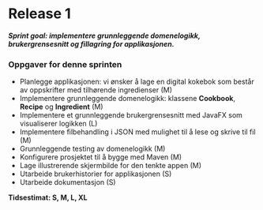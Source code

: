 # Release 1

***Sprint goal: implementere grunnleggende domenelogikk, brukergrensesnitt og fillagring for applikasjonen.***

### Oppgaver for denne sprinten
- Planlegge applikasjonen: vi ønsker å lage en digital kokebok som består av oppskrifter med tilhørende ingredienser (M)
- Implementere grunnleggende domenelogikk: klassene **Cookbook**, **Recipe** og **Ingredient** (M)
- Implementere et grunnleggende brukergrensesnitt med JavaFX som visualiserer logikken (L)
- Implementere filbehandling i JSON med mulighet til å lese og skrive til fil (M)
- Grunnleggende testing av domenelogikk (M)
- Konfigurere prosjektet til å bygge med Maven (M)
- Lage illustrerende skjermbilde for den tenkte appen (M)
- Utarbeide brukerhistorier for applikasjonen (S)
- Utarbeide dokumentasjon (S)

**Tidsestimat: S, M, L, XL**
